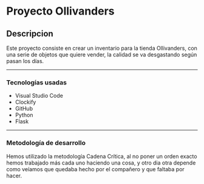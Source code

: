 # Proyecto Ollivanders

## Descripcion
Este proyecto consiste en crear un inventario para la tienda Ollivanders, con una serie de objetos que quiere vender, la calidad se va desgastando según pasan los días.

*********************

### Tecnologías usadas
* Visual Studio Code
* Clockify
* GitHub
* Python
* Flask

*********************
### Metodología de desarrollo
Hemos utilizado la metodología Cadena Crítica, al no poner un orden exacto hemos trabajado más cada uno haciendo una cosa, y otro dia otra depende como veíamos que quedaba hecho por el compañero y que faltaba por hacer.


